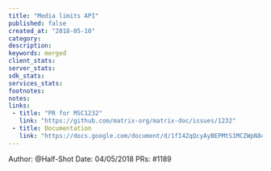 ```yaml
---
title: "Media limits API"
published: false
created_at: "2018-05-10"
category:
description:
keywords: merged
client_stats:
server_stats:
sdk_stats:
services_stats:
footnotes:
notes:
links:
 - title: "PR for MSC1232"
   link: "https://github.com/matrix-org/matrix-doc/issues/1232"
 - title: Documentation
   link: "https://docs.google.com/document/d/1fI4ZqQcyAyBEPMtS1MCZWpN84kEPdm9SDw6SVZsJvYY/edit"
---
```

Author: @Half-Shot
Date: 04/05/2018
PRs: #1189

